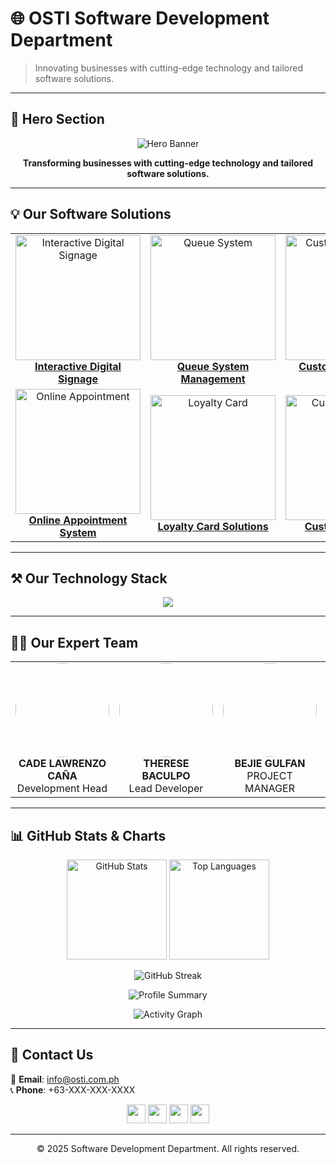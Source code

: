 # 🌐 OSTI Software Development Department

> Innovating businesses with cutting-edge technology and tailored software solutions.

---

## 🚀 Hero Section
<p align="center">
  <img src="https://via.placeholder.com/1000x300?text=Innovate+With+Us" alt="Hero Banner"/>
</p>

<p align="center">
  <b>Transforming businesses with cutting-edge technology and tailored software solutions.</b>
</p>

---

## 💡 Our Software Solutions

<table>
<tr>
<td align="center" width="33%">
  <a href="https://github.com/osti-dev/DBP_IDS_SYSTEM">
    <img src="https://dev.osti.com.ph/ids.jpg" width="200" alt="Interactive Digital Signage"/>
    <br><b>Interactive Digital Signage</b>
  </a>
</td>
<td align="center" width="33%">
  <a href="https://github.com/osti-dev/QueueSystem">
    <img src="https://dev.osti.com.ph/queue.png" width="200" alt="Queue System"/>
    <br><b>Queue System Management</b>
  </a>
</td>
<td align="center" width="33%">
  <a href="https://github.com/osti-dev/CustomerFeedbackSystem">
    <img src="https://dev.osti.com.ph/feed.jpg" width="200" alt="Customer Feedback"/>
    <br><b>Customer Feedback System</b>
  </a>
</td>
</tr>
<tr>
<td align="center" width="33%">
  <a href="https://github.com/osti-dev/OnlineAppointmentSystem">
    <img src="https://dev.osti.com.ph/ai.png" width="200" alt="Online Appointment"/>
    <br><b>Online Appointment System</b>
  </a>
</td>
<td align="center" width="33%">
  <a href="https://github.com/osti-dev/TOYOTA_LOYALTYCARD">
    <img src="https://dev.osti.com.ph/loyalty.jpg" width="200" alt="Loyalty Card"/>
    <br><b>Loyalty Card Solutions</b>
  </a>
</td>
<td align="center" width="33%">
  <a href="https://github.com/osti-dev/CustomSolutions">
    <img src="https://dev.osti.com.ph/ca.png" width="200" alt="Custom Solutions"/>
    <br><b>Custom Solutions</b>
  </a>
</td>
</tr>
</table>

---

## ⚒️ Our Technology Stack

<p align="center">
  <img src="https://skillicons.dev/icons?i=php,laravel,js,react,vue,cs,dotnet,java,kotlin,python,nodejs,mysql,postgresql,sqlite,docker,git,linux,figma,arduino,androidstudio" />
</p>

---

## 👨‍💻 Our Expert Team

<table>
<tr>
<td align="center" width="20%">
  <img src="https://dev.osti.com.ph/cade.png" width="150" style="border-radius:50%;"/><br>
  <b>CADE LAWRENZO CAÑA</b><br>Development Head
</td>
<td align="center" width="20%">
  <img src="https://dev.osti.com.ph/therese.jpg" width="150" style="border-radius:50%;"/><br>
  <b>THERESE BACULPO</b><br>Lead Developer
</td>
<td align="center" width="20%">
  <img src="https://dev.osti.com.ph/bejie.jpg" width="150" style="border-radius:50%;"/><br>
  <b>BEJIE GULFAN</b><br>PROJECT MANAGER
</td>
<td align="center" width="20%">
  <img src="https://dev.osti.com.ph/wenjoy.png" width="150" style="border-radius:50%;"/><br>
  <b>WENJOY YBAS</b><br>Project Manager
</td>
<td align="center" width="20%">
  <img src="https://dev.osti.com.ph/ike.png" width="150" style="border-radius:50%;"/><br>
  <b>DEVON IKE HICALDE</b><br>UI/UX In-Charge
</td>
</tr>
</table>

---

## 📊 GitHub Stats & Charts

<p align="center">
  <img src="https://github-readme-stats.vercel.app/api?username=osti-dev&show_icons=true&theme=radical" alt="GitHub Stats" height="160"/>
  <img src="https://github-readme-stats.vercel.app/api/top-langs/?username=osti-dev&layout=compact&theme=radical" alt="Top Languages" height="160"/>
</p>

<p align="center">
  <img src="https://streak-stats.demolab.com?user=osti-dev&theme=radical&hide_border=true" alt="GitHub Streak"/>
</p>

<p align="center">
  <img src="https://github-profile-summary-cards.vercel.app/api/cards/profile-details?username=osti-dev&theme=radical" alt="Profile Summary"/>
</p>

<p align="center">
  <img src="https://github-readme-activity-graph.vercel.app/graph?username=osti-dev&theme=react-dark" alt="Activity Graph"/>
</p>

---

## 📩 Contact Us

📧 **Email**: info@osti.com.ph  
📞 **Phone**: +63-XXX-XXX-XXXX  

<p align="center">
  <a href="https://facebook.com"><img src="https://cdn.jsdelivr.net/gh/simple-icons/simple-icons/icons/facebook.svg" width="30"/></a>
  <a href="https://twitter.com"><img src="https://cdn.jsdelivr.net/gh/simple-icons/simple-icons/icons/twitter.svg" width="30"/></a>
  <a href="https://linkedin.com"><img src="https://cdn.jsdelivr.net/gh/simple-icons/simple-icons/icons/linkedin.svg" width="30"/></a>
  <a href="https://instagram.com"><img src="https://cdn.jsdelivr.net/gh/simple-icons/simple-icons/icons/instagram.svg" width="30"/></a>
</p>

---

<p align="center">
  © 2025 Software Development Department. All rights reserved.
</p>
